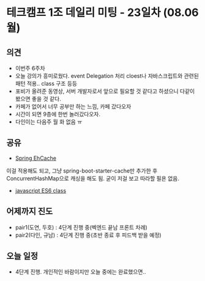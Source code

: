 
# 테크캠프 1조 데일리 미팅 - 23일차 (08.06 월)

## 의견
- 이번주 6주차
- 오늘 강의가 흥미로웠다. event Delegation 처리 cloest나 자바스크립트와 관련된 패턴 적용.. class 구조 등등
- 포비가 올려준 동영상, 서버 개발자로서 앞으로 필요할 것 같다고 하셨으니 다같이 봤으면 좋을 것 같다.
- 카페가 없어서 너무 공부만 하는 느낌, 카페 갔다오자
- 시간이 되면 9층에 한번 놀러갔다오자.
- 다인이는 다음주 월 화 없음 ㅠ

## 공유
- [Spring EhCache](https://github.com/wwh-techcamp-team1/tech/blob/master/06.Spring%20EhCache%20%EC%82%AC%EC%9A%A9.md)

이걸 적용해도 되고, 그냥 spring-boot-starter-cache만 추가한 후 ConcurrentHashMap으로 캐싱을 해도 됨. 굳이 저걸 보고 따라할 필욘 없음.

- [javascript ES6 class](https://github.com/wwh-techcamp-team1/tech/blob/master/07.ES6%20class%20%EC%83%9D%EC%84%B1.md)


## 어제까지 진도
- pair1(도연, 두호) : 4단계 진행 중(벡엔드 끝남 프론트 차례)
- pair2(다인, 규남) : 4단계 진행 중(초반 종료 후 피드백 받을 예정)

## 오늘 일정
- 4단계 진행. 개인적인 바람이지만 오늘 중에는 완료했으면..
